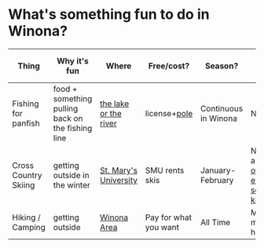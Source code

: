 # What's something fun to do in Winona?  

| Thing | Why it's fun | Where | Free/cost? | Season? | Who thinks so? |
|---|---|---|---|---|---|
| Fishing for panfish | food + something pulling back on the fishing line | [the lake or the river](https://www.dnr.state.mn.us/gofishing/where-fish.html) | license+[pole](https://www.winona.edu/outdoor-education-recreation/) | Continuous in Winona | Nathan|
| Cross Country Skiing | getting outside in the winter | [St. Mary's University](https://saintmaryssports.com/sports/2016/2/18/NSC_0218161559.aspx) | SMU rents skis | January-February | Nathan and [lots of elemetary school kids](https://www.myxc.org/clubs/winona) |
| Hiking / Camping | getting outside | [Winona Area](https://www.trailforks.com/region/cherry-hill-16425/?activitytype=1&z=14.7&lat=44.05788&lon=-91.73876&content=trails,labels,nst,region,poi,directory,polygon,waypoint,routes_featured&p=11&b=13) | Pay for what you want | All Time | Me and my homeboys |


